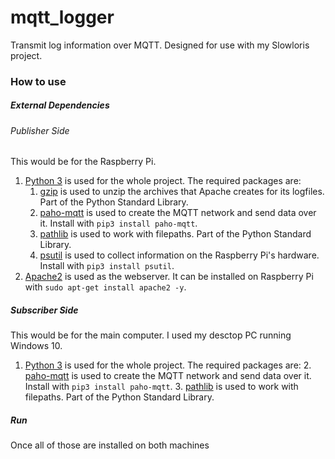 # mqtt_logger
Transmit log information over MQTT. Designed for use with my Slowloris project.

### How to use
##### External Dependencies
###### Publisher Side
This would be for the Raspberry Pi.
1. [Python 3](https://www.python.org/downloads/) is used for the whole project. The required packages are:
    1. [gzip](https://docs.python.org/3/library/gzip.html) is used to unzip the archives that Apache creates for its logfiles. Part of the Python Standard Library.
    2. [paho-mqtt](https://pypi.org/project/paho-mqtt/) is used to create the MQTT network and send data over it. Install with `pip3 install paho-mqtt`.
    3. [pathlib](https://docs.python.org/3/library/pathlib.html) is used to work with filepaths. Part of the Python Standard Library.
    4. [psutil](https://pypi.org/project/psutil/) is used to collect information on the Raspberry Pi's hardware. Install with `pip3 install psutil`.
2. [Apache2](https://httpd.apache.org/) is used as the webserver. It can be installed on Raspberry Pi with `sudo apt-get install apache2 -y`.

##### Subscriber Side
This would be for the main computer. I used my desctop PC running Windows 10.
1. [Python 3](https://www.python.org/downloads/) is used for the whole project. The required packages are:
    2. [paho-mqtt](https://pypi.org/project/paho-mqtt/) is used to create the MQTT network and send data over it. Install with `pip3 install paho-mqtt`.
    3. [pathlib](https://docs.python.org/3/library/pathlib.html) is used to work with filepaths. Part of the Python Standard Library.

##### Run
Once all of those are installed on both machines